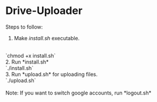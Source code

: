 # Drive-Uploader

Steps to follow:
1. Make *install.sh* executable.
<br>
`chmod +x install.sh`
<br>
2. Run *install.sh*
<br>
`./install.sh`
<br>
3. Run *upload.sh* for uploading files.
<br>
`./upload.sh`
<br>
<br>
Note: If you want to switch google accounts, run *logout.sh*
